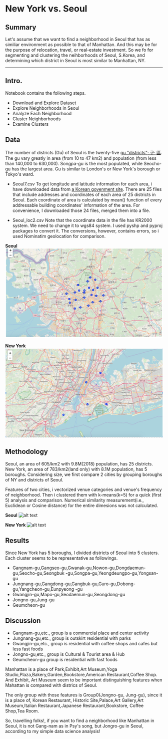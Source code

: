 # **New York vs. Seoul**


## Summary

Let's assume that we want to find a neighborhood in Seoul that has as similiar environment as possible to that of Manhattan. And this may be for the purpose of relocation, travel, or real-estate investment. So we fo for segmenting and clustering the neihborhoods of Seoul, S.Korea, and determining which district in Seoul is most similar to Manhattan, NY.


[//]: # (Image References)

[image1]: ./figures/seoul1.png "seoul"
[image2]: ./figures/newyork1.png "newyork"
[image3]: ./figures/seoul2.png "seoul"
[image4]: ./figures/newyork2.png "newyork"

---

## Intro.
Notebook contains the following steps.
* Download and Explore Dataset
* Explore Neighborhoods in Seoul
* Analyze Each Neighborhood
* Cluster Neighborhoods
* Examine Clusters

## Data
The number of districts (Gu) of Seoul is the twenty-five [gu "districts"; 구; 區](https://en.wikipedia.org/wiki/List_of_districts_of_Seoul). The gu vary greatly in area (from 10 to 47 km2) and population (from less than 140,000 to 630,000). Songpa-gu is the most populated, while Seocho-gu has the largest area. Gu is similar to London's or New York's borough or Tokyo's ward.

- Seoul7.csv
To get longitude and latitude information for each area, i have downloaded data from [a Korean govenment site](https://www.data.go.kr/dataset/3045281/fileData.do). There are 25 files that include addresses and coordinates of each area of 25 districts in Seoul. Each coordinate of area is calculated by mean() function of every addressable building coordinates' information of the area. For convenience, I downloaded those 24 files, merged them into a file.

- Seoul_loc2.csv
Note that the coordinate data in the file has KR2000 system. We need to change it to wgs84 system. I used pyshp and pyproj packages to convert it. The conversions, however, contains errors, so i used Nominatim geolocation for comparison.

**Seoul**
![alt text][image1]

**New York**
![alt text][image2]

## Methodology
Seoul, an area of 605/km2 with 9.8M(2018) population, has 25 districts. New York, an area of 783/km2(land only) with 8.1M population, has 5 boroughs. Considering size, we first compare 2 cities by grouping boroughs of NY and districts of Seoul.

Features of two cities, i vectorized venue categories and venue's frequency of neighborhood. Then i clustered them with k-means(k=5) for a quick (first 5) analysis and comparison. Numerical similarity measurement(i.e., Euclidean or Cosine distance) for the entire dimesions was not calculated.
  
**Seoul**
![alt text][image3]

**New York** 
![alt text][image3]


## Results
Since New York has 5 boroughs, I divided districts of Seoul into 5 clusters. Each cluster seems to be representative as followings.
-  Gangnam-gu,Gangseo-gu,Gwanak-gu,Nowon-gu,Dongdaemun-gu,Seocho-gu,Seongbuk -gu,Songpa-gu,Yeongdeungpo-gu,Yongsan-gu
-  Jungnang-gu,Gangdong-gu,Gangbuk-gu,Guro-gu,Dobong-gu,Yangcheon-gu,Eunpyeong -gu
-  Gwangjin-gu,Mapo-gu,Seodaemun-gu,Seongdong-gu
-  Jongno-gu,Jung-gu
-  Geumcheon-gu

## Discussion
-  Gangnam-gu,etc., group is a commercial place and center activity
-  Jungnang-gu,etc., group is outskirt residential with parks
-  Gwangjin-gu,etc., group is residential with coffee shops and cafes but less fast foods
-  Jongno-gu,etc., group is Cultural & Tourist area & Hub
-  Geumcheon-gu group is residential with fast foods

Manhattan is a place of Park,Exhibit,Art Museum,Yoga Studio,Plaza,Bakery,Garden,Bookstore,American Restaurant,Coffee Shop. And Exhibit, Art Museum seem to be important distinguishing features when Mahattan is compared with districs of Seoul.

The only group with those features is Group0(Jongno-gu, Jung-gu), since it is a place of, Korean Restaurant, Historic Site,Palace,Art Gallery,Art Museum,Italian Restaurant,Japanese Restaurant,Bookstore, Coffee Shop,Tea Room.

So, travelling folks!, if you want to find a neighborhood like Manhattan in Seoul, it is not Gang-nam as in Psy's song, but Jongro-gu in Seoul, according to my simple data science analysis!